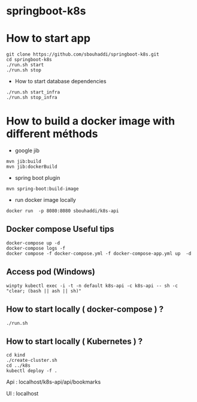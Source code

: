 # springboot-k8s

# How to start app
```shell
git clone https://github.com/sbouhaddi/springboot-k8s.git
cd springboot-k8s
./run.sh start
./run.sh stop

```

* How to start database dependencies

```shell
./run.sh start_infra
./run.sh stop_infra
```


# How to build a docker image with different méthods
* google jib
```shell
mvn jib:build
mvn jib:dockerBuild
```

* spring boot plugin
```shell
mvn spring-boot:build-image
```

* run docker image locally
```shell
docker run  -p 8080:8080 sbouhaddi/k8s-api
```

## Docker compose Useful tips
```shell
docker-compose up -d
docker-compose logs -f
docker compose -f docker-compose.yml -f docker-compose-app.yml up  -d
```

## Access pod (Windows)
```shell
winpty kubectl exec -i -t -n default k8s-api -c k8s-api -- sh -c "clear; (bash || ash || sh)"
```


## How to start locally ( docker-compose ) ?
```shell
./run.sh
```

## How to start locally ( Kubernetes ) ?
```shell
cd kind
./create-cluster.sh
cd ../k8s
kubectl deploy -f .
```
Api : localhost/k8s-api/api/bookmarks


UI : localhost
